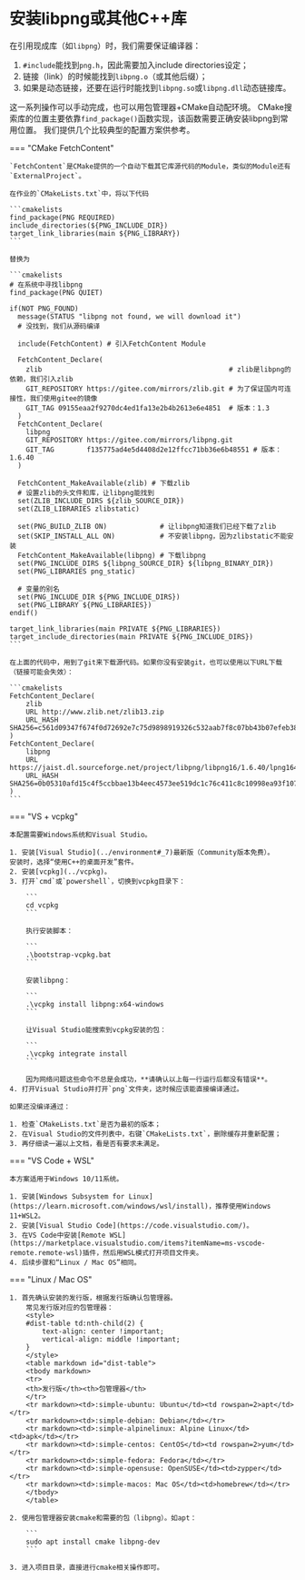 # 安装libpng或其他C++库

在引用现成库（如`libpng`）时，我们需要保证编译器：

1. `#include`能找到`png.h`，因此需要加入include directories设定；
2. 链接（link）的时候能找到`libpng.o`（或其他后缀）；
3. 如果是动态链接，还要在运行时能找到`libpng.so`或`libpng.dll`动态链接库。

这一系列操作可以手动完成，也可以用包管理器+CMake自动配环境。
CMake搜索库的位置主要依靠`find_package()`函数实现，该函数需要正确安装libpng到常用位置。
我们提供几个比较典型的配置方案供参考。

=== "CMake FetchContent"

    `FetchContent`是CMake提供的一个自动下载其它库源代码的Module，类似的Module还有`ExternalProject`。
    
    在作业的`CMakeLists.txt`中，将以下代码

    ```cmakelists
    find_package(PNG REQUIRED)
    include_directories(${PNG_INCLUDE_DIR})
    target_link_libraries(main ${PNG_LIBRARY})
    ```

    替换为

    ```cmakelists
    # 在系统中寻找libpng
    find_package(PNG QUIET)
    
    if(NOT PNG_FOUND)
      message(STATUS "libpng not found, we will download it")
      # 没找到，我们从源码编译
    
      include(FetchContent) # 引入FetchContent Module
    
      FetchContent_Declare(
        zlib                                              # zlib是libpng的依赖，我们引入zlib
        GIT_REPOSITORY https://gitee.com/mirrors/zlib.git # 为了保证国内可连接性，我们使用gitee的镜像
        GIT_TAG 09155eaa2f9270dc4ed1fa13e2b4b2613e6e4851  # 版本：1.3
      )
      FetchContent_Declare(
        libpng
        GIT_REPOSITORY https://gitee.com/mirrors/libpng.git
        GIT_TAG        f135775ad4e5d4408d2e12ffcc71bb36e6b48551 # 版本：1.6.40
      )
    
      FetchContent_MakeAvailable(zlib) # 下载zlib
      # 设置zlib的头文件和库，让libpng能找到
      set(ZLIB_INCLUDE_DIRS ${zlib_SOURCE_DIR})
      set(ZLIB_LIBRARIES zlibstatic)
    
      set(PNG_BUILD_ZLIB ON)             # 让libpng知道我们已经下载了zlib
      set(SKIP_INSTALL_ALL ON)           # 不安装libpng，因为zlibstatic不能安装
      FetchContent_MakeAvailable(libpng) # 下载libpng
      set(PNG_INCLUDE_DIRS ${libpng_SOURCE_DIR} ${libpng_BINARY_DIR})
      set(PNG_LIBRARIES png_static)
    
      # 变量的别名
      set(PNG_INCLUDE_DIR ${PNG_INCLUDE_DIRS})
      set(PNG_LIBRARY ${PNG_LIBRARIES})
    endif()
    
    target_link_libraries(main PRIVATE ${PNG_LIBRARIES})
    target_include_directories(main PRIVATE ${PNG_INCLUDE_DIRS})
    ```

    在上面的代码中，用到了git来下载源代码。如果你没有安装git，也可以使用以下URL下载（链接可能会失效）：

    ```cmakelists
    FetchContent_Declare(
        zlib
        URL http://www.zlib.net/zlib13.zip
        URL_HASH SHA256=c561d09347f674f0d72692e7c75d9898919326c532aab7f8c07bb43b07efeb38
    )
    FetchContent_Declare(
        libpng
        URL https://jaist.dl.sourceforge.net/project/libpng/libpng16/1.6.40/lpng1640.zip
        URL_HASH SHA256=0b05310afd15c4f5ccbbae13b4eec4573ee519dc1c76c411c8c10998ea93f107
    )
    ```

=== "VS + vcpkg"

    本配置需要Windows系统和Visual Studio。
 
    1. 安装[Visual Studio](../environment#_7)最新版（Community版本免费）。
    安装时，选择“使用C++的桌面开发”套件。
    2. 安装[vcpkg](../vcpkg)。
    3. 打开`cmd`或`powershell`，切换到vcpkg目录下：

        ```
        cd vcpkg
        ```

        执行安装脚本：

        ```
        .\bootstrap-vcpkg.bat
        ```

        安装libpng：

        ``` 
        .\vcpkg install libpng:x64-windows
        ```

        让Visual Studio能搜索到vcpkg安装的包：

        ```
        .\vcpkg integrate install
        ```

        因为网络问题这些命令不总是会成功，**请确认以上每一行运行后都没有错误**。
    4. 打开Visual Studio并打开`png`文件夹，这时候应该能直接编译通过。

    如果还没编译通过：

    1. 检查`CMakeLists.txt`是否为最初的版本；
    2. 在Visual Studio的文件列表中，右键`CMakeLists.txt`，删除缓存并重新配置；
    3. 再仔细读一遍以上文档，看是否有要求未满足。

=== "VS Code + WSL"

    本方案适用于Windows 10/11系统。

    1. 安装[Windows Subsystem for Linux](https://learn.microsoft.com/windows/wsl/install)，推荐使用Windows 11+WSL2。
    2. 安装[Visual Studio Code](https://code.visualstudio.com/)。
    3. 在VS Code中安装[Remote WSL](https://marketplace.visualstudio.com/items?itemName=ms-vscode-remote.remote-wsl)插件，然后用WSL模式打开项目文件夹。
    4. 后续步骤和“Linux / Mac OS”相同。

=== "Linux / Mac OS"

    1. 首先确认安装的发行版，根据发行版确认包管理器。
        常见发行版对应的包管理器：
        <style>
        #dist-table td:nth-child(2) {
            text-align: center !important;
            vertical-align: middle !important;
        }
        </style>
        <table markdown id="dist-table">
        <tbody markdown>
        <tr>
        <th>发行版</th><th>包管理器</th>
        </tr>
        <tr markdown><td>:simple-ubuntu: Ubuntu</td><td rowspan=2>apt</td></tr>
        <tr markdown><td>:simple-debian: Debian</td></tr>
        <tr markdown><td>:simple-alpinelinux: Alpine Linux</td><td>apk</td></tr>
        <tr markdown><td>:simple-centos: CentOS</td><td rowspan=2>yum</td></tr>
        <tr markdown><td>:simple-fedora: Fedora</td></tr>
        <tr markdown><td>:simple-opensuse: OpenSUSE</td><td>zypper</td></tr>
        <tr markdown><td>:simple-macos: Mac OS</td><td>homebrew</td></tr>
        </tbody>
        </table>

    2. 使用包管理器安装cmake和需要的包（libpng）。如apt：

        ```
        sudo apt install cmake libpng-dev
        ```

    3. 进入项目目录，直接进行cmake相关操作即可。


